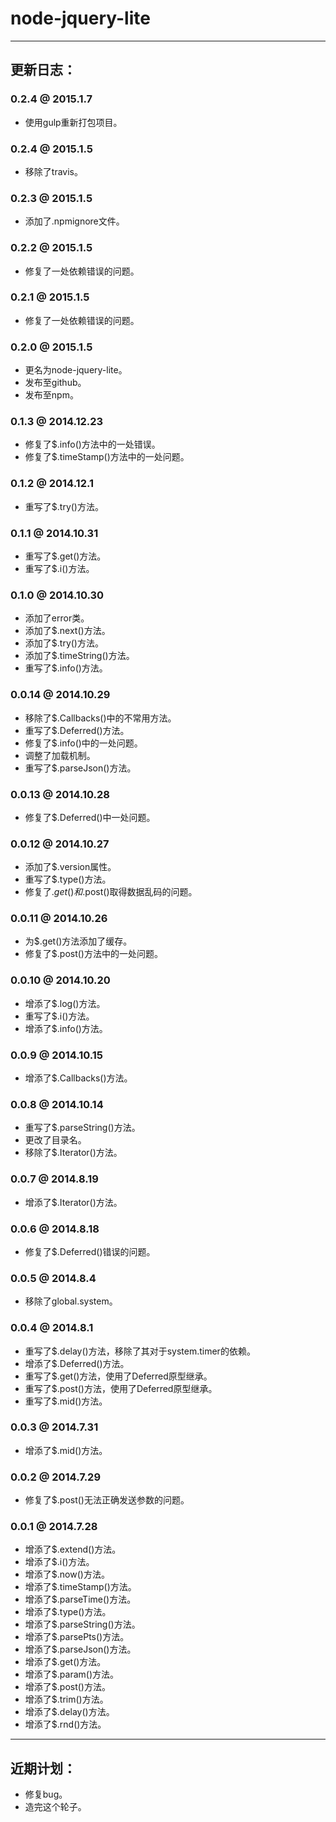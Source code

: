 # node-jquery-lite

---

## 更新日志：

### 0.2.4 @ 2015.1.7
- 使用gulp重新打包项目。

### 0.2.4 @ 2015.1.5
- 移除了travis。

### 0.2.3 @ 2015.1.5
- 添加了.npmignore文件。

### 0.2.2 @ 2015.1.5
- 修复了一处依赖错误的问题。

### 0.2.1 @ 2015.1.5
- 修复了一处依赖错误的问题。

### 0.2.0 @ 2015.1.5
- 更名为node-jquery-lite。
- 发布至github。
- 发布至npm。

### 0.1.3 @ 2014.12.23
- 修复了$.info()方法中的一处错误。
- 修复了$.timeStamp()方法中的一处问题。

### 0.1.2 @ 2014.12.1
- 重写了$.try()方法。

### 0.1.1 @ 2014.10.31
- 重写了$.get()方法。
- 重写了$.i()方法。

### 0.1.0 @ 2014.10.30
- 添加了error类。
- 添加了$.next()方法。
- 添加了$.try()方法。
- 添加了$.timeString()方法。
- 重写了$.info()方法。

### 0.0.14 @ 2014.10.29
- 移除了$.Callbacks()中的不常用方法。
- 重写了$.Deferred()方法。
- 修复了$.info()中的一处问题。
- 调整了加载机制。
- 重写了$.parseJson()方法。

### 0.0.13 @ 2014.10.28
- 修复了$.Deferred()中一处问题。

### 0.0.12 @ 2014.10.27
- 添加了$.version属性。
- 重写了$.type()方法。
- 修复了$.get()和$.post()取得数据乱码的问题。

### 0.0.11 @ 2014.10.26
- 为$.get()方法添加了缓存。
- 修复了$.post()方法中的一处问题。

### 0.0.10 @ 2014.10.20
- 增添了$.log()方法。
- 重写了$.i()方法。
- 增添了$.info()方法。

### 0.0.9 @ 2014.10.15
- 增添了$.Callbacks()方法。

### 0.0.8 @ 2014.10.14
- 重写了$.parseString()方法。
- 更改了目录名。
- 移除了$.Iterator()方法。

### 0.0.7 @ 2014.8.19
- 增添了$.Iterator()方法。

### 0.0.6 @ 2014.8.18
- 修复了$.Deferred()错误的问题。

### 0.0.5 @ 2014.8.4
- 移除了global.system。

### 0.0.4 @ 2014.8.1
- 重写了$.delay()方法，移除了其对于system.timer的依赖。
- 增添了$.Deferred()方法。
- 重写了$.get()方法，使用了Deferred原型继承。
- 重写了$.post()方法，使用了Deferred原型继承。
- 重写了$.mid()方法。

### 0.0.3 @ 2014.7.31
- 增添了$.mid()方法。

### 0.0.2 @ 2014.7.29
- 修复了$.post()无法正确发送参数的问题。

### 0.0.1 @ 2014.7.28
- 增添了$.extend()方法。
- 增添了$.i()方法。
- 增添了$.now()方法。
- 增添了$.timeStamp()方法。
- 增添了$.parseTime()方法。
- 增添了$.type()方法。
- 增添了$.parseString()方法。
- 增添了$.parsePts()方法。
- 增添了$.parseJson()方法。
- 增添了$.get()方法。
- 增添了$.param()方法。
- 增添了$.post()方法。
- 增添了$.trim()方法。
- 增添了$.delay()方法。
- 增添了$.rnd()方法。

---

## 近期计划：
- 修复bug。
- 造完这个轮子。